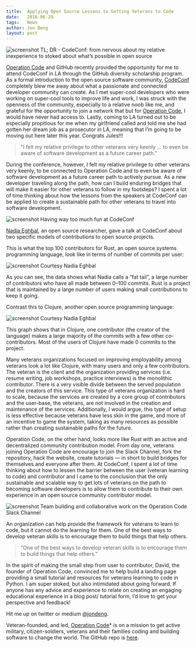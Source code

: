 ```yaml
---
title:  Applying Open Source Lessons to Getting Veterans to Code
date:   2016-06-29
tags:   News
author: Jon Deng
layout: post
---
```

![screenshot](https://cdn-images-1.medium.com/max/800/1*inxgpaWpBDjj1ND2aJZ2Zg.png)
TL; DR - CodeConf: from nervous about my relative inexperience to stoked about what’s possible in open source

[Operation Code](https://medium.com/@operation_code) and GitHub recently provided the opportunity for me to attend CodeConf in LA through the GitHub diversity scholarship program. As a formal introduction to the open source software community, [CodeConf](http://codeconf.com/) completely blew me away about what a passionate and connected developer community can create. As I met super-cool developers who were working on super-cool tools to improve life and work, I was struck with the openness of the community, especially to a relative noob like me, and grateful for the opportunity to join a network that but for [Operation Code](https://medium.com/@operation_code), I would have never had access to. Lastly, coming to LA turned out to be especially propitious for me when my girlfriend called and told me she had gotten her dream job as a prosecutor in LA, meaning that I’m going to be moving out here later this year. Congrats Jules!!!

>"I felt my relative privilege to other veterans very keenly … to even be aware of software development as a future career path."

During the conference, however, I felt my relative privilege to other veterans very keenly, to be connected to Operation Code and to even be aware of software development as a future career path to actively pursue. As a new developer traveling along the path, how can I build enduring bridges that will make it easier for other veterans to follow in my footsteps? I spent a lot of time thinking about how the lessons from the speakers at CodeConf can be applied to create a sustainable path for other veterans to travel into software development.

![screenshot](https://cdn-images-1.medium.com/max/800/1*DdlBKaHuTl3NonPvt-LGeg.gif)
Having way too much fun at CodeConf

[Nadia Eghbal](http://codeconf.com/speakers/nadia-eghbal.html), an open source researcher, gave a talk at CodeConf about two specific models of contributions to open source projects.

This is what the top 100 contributors for Rust, an open source systems programming language, look like in terms of number of commits per user:

![screenshot](https://cdn-images-1.medium.com/max/800/1*q0A8CnS4FXTTyOrqGAz-Ww.jpeg)
Courtesy Nadia Eghbal

As you can see, the data shows what Nadia calls a “fat tail”, a large number of contributors who have all made between 0–100 commits. Rust is a project that is maintained by a large number of users making small contributions to keep it going.

Contrast this to Clojure, another open source programming language:

![screenshot](https://cdn-images-1.medium.com/max/800/1*_wJe2En5pIW9EE6_iYEnbQ.jpeg)
Courtesy Nadia Eghbal

This graph shows that in Clojure, one contributor (the creator of the language) makes a large majority of the commits with a few other co-contributors. Most of the users of Clojure have made 0 commits to the project.

Many veterans organizations focused on improving employability among veterans look a lot like Clojure, with many users and only a few contributors. The veteran is the client and the organization providing services (i.e. resume writing, job workshops, practice interviews) is the monolithic contributor. There is a very visible divide between the served population and the creators of this service. This type of veterans organization is hard to scale, because the services are created by a core group of contributors and the user-base, the veterans, are not involved in the creation and maintenance of the services. Additionally, I would argue, this type of setup is less effective because veterans have less skin in the game, and more of an incentive to game the system, taking as many resources as possible rather than creating sustainable paths for the future.

Operation Code, on the other hand, looks more like Rust with an active and decentralized community contribution model. From day one, veterans joining Operation Code are encourage to join the Slack Channel, fork the repository, hack the website, create tutorials — in short to build bridges for themselves and everyone after them. At CodeConf, I spent a lot of time thinking about how to lessen the barrier between the user (veteran learning to code) and contributor and I came to the conclusion that the only sustainable and scalable way to get lots of veterans on the path to becoming software developers is to allow them to contribute to their own experience in an open source community contributor model.

![screenshot](https://cdn-images-1.medium.com/max/800/1*XdvacNs8DmsExTHTLYZyTQ.png)
Team building and collaborative work on the Operation Code Slack Channel

An organization can help provide the framework for veterans to learn to code, but it cannot do the learning for them. One of the best ways to develop veteran skills is to encourage them to build things that help others.

>"One of the best ways to develop veteran skills is to encourage them to build things that help others."

In the spirit of making the small step from user to contributor, David, the founder of Operation Code, convinced me to help build a landing page providing a small tutorial and resources for veterans learning to code in Python. I am super stoked, but also intimidated about going forward. If anyone has any advice and experience to relate on creating an engaging educational experience in a blog post/ tutorial form, I’d love to get your perspective and feedback!

Hit me up on twitter or medium [@jondeng](https://twitter.com/jondeng).

Veteran-founded, and led, [Operation Code](https://operationcode.org/)* is on a mission to get active military, citizen-soldiers, veterans and their families coding and building software to change the world.  The GitHub repo is [here](https://github.com/OperationCode/operationcode).
